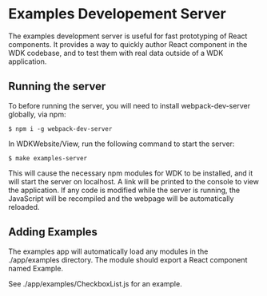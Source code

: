 # Examples Developement Server

The examples development server is useful for fast prototyping of React components.
It provides a way to quickly author React component in the WDK codebase, and to test
them with real data outside of a WDK application.


## Running the server

To before running the server, you will need to install webpack-dev-server globally, via
npm:

    $ npm i -g webpack-dev-server


In WDKWebsite/View, run the following command to start the server:

    $ make examples-server


This will cause the necessary npm modules for WDK to be installed, and it will start the
server on localhost. A link will be printed to the console to view the application. If
any code is modified while the server is running, the JavaScript will be recompiled and
the webpage will be automatically reloaded.


## Adding Examples

The examples app will automatically load any modules in the ./app/examples directory.
The module should export a React component named Example.

See ./app/examples/CheckboxList.js for an example.
